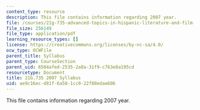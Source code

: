 ```yaml
---
content_type: resource
description: This file contains information regarding 2007 year.
file: /courses/21g-735-advanced-topics-in-hispanic-literature-and-film-the-films-of-luis-bunuel-fall-2013/ae9c16ecd81f6a501cc922f80edae606_MIT21G_735F13_2007Syllabus.pdf
file_size: 256149
file_type: application/pdf
learning_resource_types: []
license: https://creativecommons.org/licenses/by-nc-sa/4.0/
ocw_type: OCWFile
parent_title: Syllabus
parent_type: CourseSection
parent_uid: 6504afed-2535-2a8a-31f9-c763e8a195cd
resourcetype: Document
title: 21G.735 2007 Syllabus
uid: ae9c16ec-d81f-6a50-1cc9-22f80edae606
---
```

This file contains information regarding 2007 year.